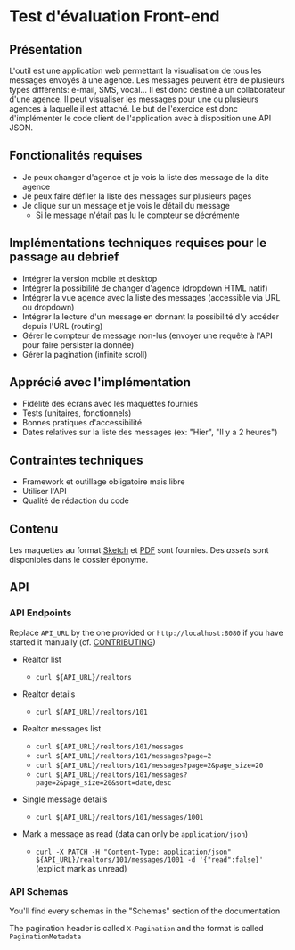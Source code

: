 # Test d'évaluation Front-end

## Présentation

L'outil est une application web permettant la visualisation de tous les messages envoyés à une agence.
Les messages peuvent être de plusieurs types différents: e-mail, SMS, vocal...
Il est donc destiné à un collaborateur d'une agence. Il peut visualiser les messages pour une ou plusieurs agences à laquelle il est attaché.
Le but de l'exercice est donc d'implémenter le code client de l'application avec à disposition une API JSON.

## Fonctionalités requises

* Je peux changer d'agence et je vois la liste des message de la dite agence
* Je peux faire défiler la liste des messages sur plusieurs pages
* Je clique sur un message et je vois le détail du message
  * Si le message n'était pas lu le compteur se décrémente

## Implémentations techniques requises pour le passage au debrief

* Intégrer la version mobile et desktop
* Intégrer la possibilité de changer d'agence (dropdown HTML natif)
* Intégrer la vue agence avec la liste des messages (accessible via URL ou dropdown)
* Intégrer la lecture d'un message en donnant la possibilité d'y accéder depuis l'URL (routing)
* Gérer le compteur de message non-lus (envoyer une requête à l'API pour faire persister la donnée)
* Gérer la pagination (infinite scroll)


## Apprécié avec l'implémentation

* Fidélité des écrans avec les maquettes fournies
* Tests (unitaires, fonctionnels)
* Bonnes pratiques d'accessibilité
* Dates relatives sur la liste des messages (ex: "Hier", "Il y a 2 heures")

## Contraintes techniques

* Framework et outillage obligatoire mais libre
* Utiliser l'API
* Qualité de rédaction du code

## Contenu

Les maquettes au format [Sketch](https://www.sketch.com) et [PDF](Maquettes.pdf) sont fournies.
Des *assets* sont disponibles dans le dossier éponyme.

## API

### API Endpoints

Replace `API_URL` by the one provided or `http://localhost:8080` if you have started it manually (cf. [CONTRIBUTING](CONTRIBUTING.md))

* Realtor list
  * `curl ${API_URL}/realtors`

* Realtor details
  * `curl ${API_URL}/realtors/101`

* Realtor messages list
  * `curl ${API_URL}/realtors/101/messages`
  * `curl ${API_URL}/realtors/101/messages?page=2`
  * `curl ${API_URL}/realtors/101/messages?page=2&page_size=20`
  * `curl ${API_URL}/realtors/101/messages?page=2&page_size=20&sort=date,desc`

* Single message details
  * `curl ${API_URL}/realtors/101/messages/1001`

* Mark a message as read (data can only be `application/json`)
  * `curl -X PATCH -H "Content-Type: application/json" ${API_URL}/realtors/101/messages/1001 -d '{"read":false}'` (explicit mark as unread)

### API Schemas

You'll find every schemas in the "Schemas" section of the documentation

The pagination header is called `X-Pagination` and the format is called `PaginationMetadata`
